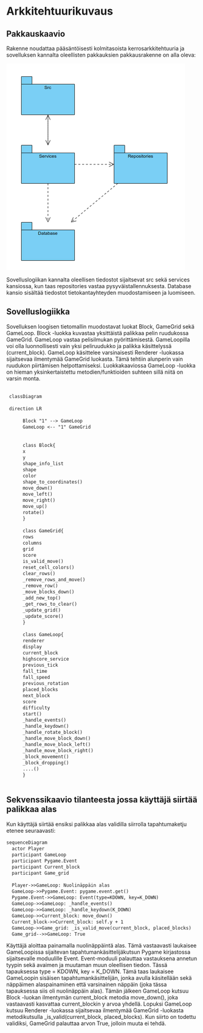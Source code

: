 # Arkkitehtuurikuvaus

## Pakkauskaavio

Rakenne noudattaa pääsäntöisesti  kolmitasoista kerrosarkkitehtuuria ja sovelluksen kannalta oleellisten pakkauksien pakkausrakenne on alla oleva:

![Pakkausrakenne](https://github.com/smannist/ot2023/blob/master/dokumentaatio/images/package.png)

Sovelluslogiikan kannalta oleellisen tiedostot sijaitsevat src sekä services kansiossa, kun taas repositories vastaa pysyväistallennuksesta. Database kansio sisältää tiedostot tietokantayhteyden muodostamiseen ja luomiseen.


## Sovelluslogiikka

Sovelluksen loogisen tietomallin muodostavat luokat Block, GameGrid sekä GameLoop. Block -luokka kuvastaa yksittäistä palikkaa pelin ruudukossa GameGrid. GameLoop vastaa pelisilmukan pyörittämisestä. GameLoopilla voi olla luonnollisesti vain yksi peliruudukko ja palikka käsittelyssä (current_block). GameLoop käsittelee varsinaisesti Renderer -luokassa sijaitsevaa ilmentymää GameGrid luokasta. Tämä tehtiin alunperin vain ruudukon piirtämisen helpottamiseksi. Luokkakaaviossa GameLoop -luokka on hieman yksinkertaistettu metodien/funktioiden suhteen sillä niitä on varsin monta.


```mermaid

 classDiagram
 
 direction LR
 
      Block "1" --> GameLoop
      GameLoop <-- "1" GameGrid
      
      
      class Block{
      x
      y
      shape_info_list
      shape
      color
      shape_to_coordinates()
      move_down()
      move_left()
      move_right()
      move_up()
      rotate()
      }
      
      class GameGrid{
      rows
      columns
      grid
      score
      is_valid_move()
      reset_cell_colors()
      clear_rows()
      _remove_rows_and_move()
      _remove_row()
      _move_blocks_down()
      _add_new_top()
      _get_rows_to_clear()
      _update_grid()
      _update_score()
      }
      
      class GameLoop{
      renderer
      display
      current_block
      highscore_service
      previous_tick
      fall_time
      fall_speed
      previous_rotation
      placed_blocks
      next_block
      score
      difficulty
      start()
      _handle_events()
      _handle_keydown()
      _handle_rotate_block()
      _handle_move_block_down()
      _handle_move_block_left()
      _handle_move_block_right()
      _block_movement()
      _block_dropping()
      ....()
      }
      
```

## Sekvenssikaavio tilanteesta jossa käyttäjä siirtää palikkaa alas

Kun käyttäjä siirtää ensiksi palikkaa alas validilla siirrolla tapahtumaketju etenee seuraavasti:


```mermaid
sequenceDiagram 
  actor Player
  participant GameLoop
  participant Pygame.Event
  participant Current_block
  participant Game_grid
 
  Player->>GameLoop: Nuolinäppäin alas
  GameLoop->>Pygame.Event: pygame.event.get()
  Pygame.Event->>GameLoop: Event(type=KDOWN, key=K_DOWN)
  GameLoop->>GameLoop: _handle_events()
  GameLoop->>GameLoop: _handle_keydown(K_DOWN)
  GameLoop->>Current_block: move_down()
  Current_block->>Current_block: self.y + 1
  GameLoop->>Game_grid: _is_valid_move(current_block, placed_blocks)
  Game_grid-->>GameLoop: True
```

Käyttäjä aloittaa painamalla nuolinäppäintä alas. Tämä vastaavasti laukaisee GameLoopissa sijaitevan tapahtumankäsittelijäkutsun Pygame kirjastossa sijaitsevalle moduulille Event. Event-moduuli palauttaa vastauksena annetun tyypin sekä avaimen ja muutaman muun oleellisen tiedon. Tässä tapauksessa type = KDOWN, key = K_DOWN. Tämä taas laukaisee GameLoopin sisäisen tapahtumankäsittelijän, jonka avulla käsitellään sekä näppäimen alaspainaminen että varsinainen näppäin (joka tässa tapauksessa siis oli nuolinäppäin alas). Tämän jälkeen GameLoop kutsuu Block -luokan ilmentymän current_block metodia move_down(), joka vastaavasti kasvattaa current_blockin y arvoa yhdellä. Lopuksi GameLoop kutsuu Renderer -luokassa sijaitsevaa ilmentymää GameGrid -luokasta metodikutsulla _is_valid(current_block, placed_blocks). Kun siirto on todettu validiksi, GameGrid palauttaa arvon True, jolloin muuta ei tehdä.
